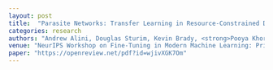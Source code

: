 ```yaml
---
layout: post
title:  "Parasite Networks: Transfer Learning in Resource-Constrained Domains"
categories: research
authors: "Andrew Alini, Douglas Sturim, Kevin Brady, <strong>Pooya Khorrami</strong>"
venue: "NeurIPS Workshop on Fine-Tuning in Modern Machine Learning: Principles and Scalability"
paper: "https://openreview.net/pdf?id=wjivXGK7Om"
---
```

